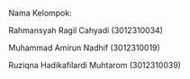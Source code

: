 Nama Kelompok:

Rahmansyah Ragil Cahyadi (3012310034)

Muhammad Amirun Nadhif (3012310019)

Ruziqna Hadikafilardi Muhtarom (3012310039)
